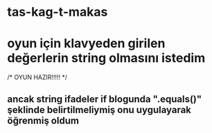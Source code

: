 # tas-kag-t-makas
<h1> oyun için klavyeden girilen değerlerin string olmasını istedim</h1>
               /*                      OYUN HAZIR!!!!!            */ 
<h2> ancak string ifadeler if blogunda ".equals()" şeklinde belirtilmeliymiş onu uygulayarak öğrenmiş oldum</h2>
